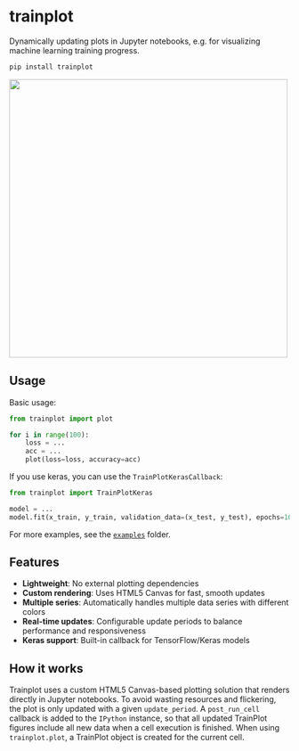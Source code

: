 # trainplot

Dynamically updating plots in Jupyter notebooks, e.g. for visualizing machine learning training progress.

```bash
pip install trainplot
```

<img src="https://github.com/JonasLoos/trainplot/assets/33965649/935e8d52-0c37-4469-9cb8-24fa77b467ff" width="500">


## Usage

Basic usage:

```python
from trainplot import plot

for i in range(100):
    loss = ...
    acc = ...
    plot(loss=loss, accuracy=acc)
```

If you use keras, you can use the `TrainPlotKerasCallback`:

```python
from trainplot import TrainPlotKeras

model = ...
model.fit(x_train, y_train, validation_data=(x_test, y_test), epochs=10, callbacks=[TrainPlotKerasCallback()])
```

For more examples, see the [`examples`](examples/) folder.


## Features

* **Lightweight**: No external plotting dependencies
* **Custom rendering**: Uses HTML5 Canvas for fast, smooth updates
* **Multiple series**: Automatically handles multiple data series with different colors
* **Real-time updates**: Configurable update periods to balance performance and responsiveness
* **Keras support**: Built-in callback for TensorFlow/Keras models


## How it works

Trainplot uses a custom HTML5 Canvas-based plotting solution that renders directly in Jupyter notebooks. To avoid wasting resources and flickering, the plot is only updated with a given `update_period`. A `post_run_cell` callback is added to the `IPython` instance, so that all updated TrainPlot figures include all new data when a cell execution is finished. When using `trainplot.plot`, a TrainPlot object is created for the current cell.
